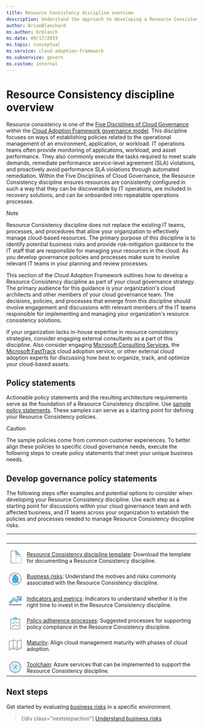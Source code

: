```yaml
---
title: Resource Consistency discipline overview
description: Understand the approach to developing a Resource Consistency discipline as part of a cloud governance strategy.
author: BrianBlanchard
ms.author: brblanch
ms.date: 09/17/2019
ms.topic: conceptual
ms.service: cloud-adoption-framework
ms.subservice: govern
ms.custom: internal
---
```


# Resource Consistency discipline overview

Resource consistency is one of the [Five Disciplines of Cloud Governance](../governance-disciplines.md) within the [Cloud Adoption Framework governance model](../index.md). This discipline focuses on ways of establishing policies related to the operational management of an environment, application, or workload. IT operations teams often provide monitoring of applications, workload, and asset performance. They also commonly execute the tasks required to meet scale demands, remediate performance service-level agreement (SLA) violations, and proactively avoid performance SLA violations through automated remediation. Within the Five Disciplines of Cloud Governance, the Resource Consistency discipline ensures resources are consistently configured in such a way that they can be discoverable by IT operations, are included in recovery solutions, and can be onboarded into repeatable operations processes.

> [!NOTE]
> Resource Consistency discipline does not replace the existing IT teams, processes, and procedures that allow your organization to effectively manage cloud-based resources. The primary purpose of this discipline is to identify potential business risks and provide risk-mitigation guidance to the IT staff that are responsible for managing your resources in the cloud. As you develop governance policies and processes make sure to involve relevant IT teams in your planning and review processes.

This section of the Cloud Adoption Framework outlines how to develop a Resource Consistency discipline as part of your cloud governance strategy. The primary audience for this guidance is your organization's cloud architects and other members of your cloud governance team. The decisions, policies, and processes that emerge from this discipline should involve engagement and discussions with relevant members of the IT teams responsible for implementing and managing your organization's resource consistency solutions.

If your organization lacks in-house expertise in resource consistency strategies, consider engaging external consultants as a part of this discipline. Also consider engaging [Microsoft Consulting Services](https://www.microsoft.com/industry/services/consulting), the [Microsoft FastTrack](https://azure.microsoft.com/programs/azure-fasttrack/) cloud adoption service, or other external cloud adoption experts for discussing how best to organize, track, and optimize your cloud-based assets.

## Policy statements

Actionable policy statements and the resulting architecture requirements serve as the foundation of a Resource Consistency discipline. Use [sample policy statements](./policy-statements.md). These samples can serve as a starting point for defining your Resource Consistency policies.

> [!CAUTION]
> The sample policies come from common customer experiences. To better align these policies to specific cloud governance needs, execute the following steps to create policy statements that meet your unique business needs.

## Develop governance policy statements

The following steps offer examples and potential options to consider when developing your Resource Consistency discipline. Use each step as a starting point for discussions within your cloud governance team and with affected business, and IT teams across your organization to establish the policies and processes needed to manage Resource Consistency discipline risks.

| <span title="Icon">&nbsp;</span> | <span title="Description">&nbsp;</span> |
|--|--|
| <br> ![Template icon](../../_images/govern/process-template.png) | <br> [Resource Consistency discipline template](./template.md): Download the template for documenting a Resource Consistency discipline. |
| <br> ![Risks icon](../../_images/govern/process-risks.png) | <br> [Business risks](./business-risks.md): Understand the motives and risks commonly associated with the Resource Consistency discipline. |
| <br> ![Metrics icon](../../_images/govern/process-metrics.png) | <br> [Indicators and metrics](./metrics-tolerance.md): Indicators to understand whether it is the right time to invest in the Resource Consistency discipline. |
| <br> ![Adherence icon](../../_images/govern/process-enforce.png) | <br> [Policy adherence processes](./compliance-processes.md): Suggested processes for supporting policy compliance in the Resource Consistency discipline. |
| <br> ![Maturity icon](../../_images/govern/process-maturity.png) | <br> [Maturity](./discipline-improvement.md): Align cloud management maturity with phases of cloud adoption.  |
| <br> ![Toolchain icon](../../_images/govern/process-toolchain.png) | <br> [Toolchain](./toolchain.md): Azure services that can be implemented to support the Resource Consistency discipline. |

## Next steps

Get started by evaluating [business risks](./business-risks.md) in a specific environment.

> [!div class="nextstepaction"]
> [Understand business risks](./business-risks.md)
